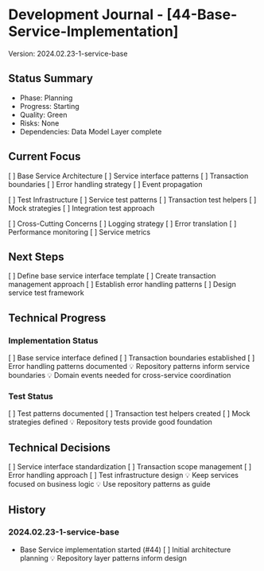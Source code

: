 # Development Journal - [44-Base-Service-Implementation]
Version: 2024.02.23-1-service-base

## Status Summary
- Phase: Planning
- Progress: Starting
- Quality: Green
- Risks: None
- Dependencies: Data Model Layer complete

## Current Focus
[ ] Base Service Architecture
  [ ] Service interface patterns
  [ ] Transaction boundaries
  [ ] Error handling strategy
  [ ] Event propagation

[ ] Test Infrastructure
  [ ] Service test patterns
  [ ] Transaction test helpers
  [ ] Mock strategies
  [ ] Integration test approach

[ ] Cross-Cutting Concerns
  [ ] Logging strategy
  [ ] Error translation
  [ ] Performance monitoring
  [ ] Service metrics

## Next Steps
[ ] Define base service interface template
[ ] Create transaction management approach
[ ] Establish error handling patterns
[ ] Design service test framework

## Technical Progress
### Implementation Status
[ ] Base service interface defined
[ ] Transaction boundaries established
[ ] Error handling patterns documented
💡 Repository patterns inform service boundaries
💡 Domain events needed for cross-service coordination

### Test Status
[ ] Test patterns documented
[ ] Transaction test helpers created
[ ] Mock strategies defined
💡 Repository tests provide good foundation

## Technical Decisions
[ ] Service interface standardization
[ ] Transaction scope management
[ ] Error handling approach
[ ] Test infrastructure design
💡 Keep services focused on business logic
💡 Use repository patterns as guide

## History
### 2024.02.23-1-service-base
- Base Service implementation started (#44)
[ ] Initial architecture planning
💡 Repository layer patterns inform design
